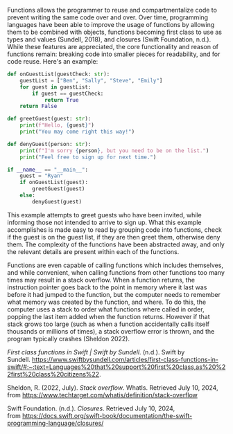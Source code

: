 Functions allows the programmer to reuse and compartmentalize code to prevent writing the same code over and over. Over time, programming languages have been able to improve the usage of functions by allowing them to be combined with objects, functions becoming first class to use as types and values (Sundell, 2018), and closures (Swift Foundation, n.d.). While these features are appreciated, the core functionality and reason of functions remain: breaking code into smaller pieces for readability, and for code reuse. Here's an example:

```python
def onGuestList(guestCheck: str):
	guestList = ["Ben", "Sally", "Steve", "Emily"]
	for guest in guestList:
		if guest == guestCheck:
			return True
	return False

def greetGuest(guest: str):
	print(f"Hello, {guest}")
	print("You may come right this way!")

def denyGuest(person: str):
	print(f"I'm sorry {person}, but you need to be on the list.")
	print("Feel free to sign up for next time.")

if __name__ == "__main__":
	guest = "Ryan"
	if onGuestList(guest):
		greetGuest(guest)
	else:
		denyGuest(guest)
```

This example attempts to greet guests who have been invited, while informing those not intended to arrive to sign up. What this example accomplishes is made easy to read by grouping code into functions, check if the guest is on the guest list, if they are then greet them, otherwise deny them. The complexity of the functions have been abstracted away, and only the relevant details are present within each of the functions. 

Functions are even capable of calling functions which includes themselves, and while convenient, when calling functions from other functions too many times may result in a stack overflow. When a function returns, the instruction pointer goes back to the point in memory where it last was before it had jumped to the function, but the computer needs to remember what memory was created by the function, and where. To do this, the computer uses a stack to order what functions where called in order, popping the last item added when the function returns. However if that stack grows too large (such as when a function accidentally calls itself thousands or millions of times), a stack overflow error is thrown, and the program typically crashes (Sheldon 2022).

_First class functions in Swift | Swift by Sundell_. (n.d.). Swift by Sundell. https://www.swiftbysundell.com/articles/first-class-functions-in-swift/#:~:text=Languages%20that%20support%20first%20class,as%20%22first%20class%20citizens%22.

Sheldon, R. (2022, July). _Stack overflow_. WhatIs. Retrieved July 10, 2024, from https://www.techtarget.com/whatis/definition/stack-overflow

Swift Foundation. (n.d.). _Closures_. Retrieved July 10, 2024, from https://docs.swift.org/swift-book/documentation/the-swift-programming-language/closures/